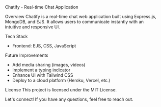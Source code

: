 Chatify - Real-time Chat Application

Overview
Chatify is a real-time chat web application built using Express.js, MongoDB, and EJS. It allows users to communicate instantly with an intuitive and responsive UI.

Tech Stack
- Frontend: EJS, CSS, JavaScript

Future Improvements
- Add media sharing (images, videos)
- Implement a typing indicator
- Enhance UI with Tailwind CSS
- Deploy to a cloud platform (Heroku, Vercel, etc.)

License
This project is licensed under the MIT License.

Let's connect! If you have any questions, feel free to reach out.
